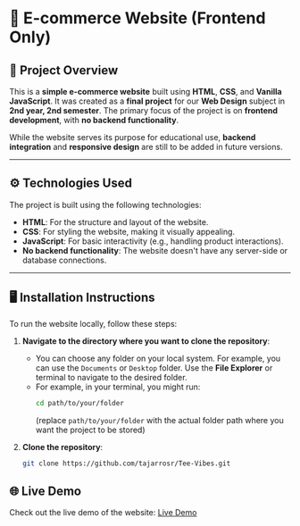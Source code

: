 # 🛒 E-commerce Website (Frontend Only)

## 📖 Project Overview
This is a **simple e-commerce website** built using **HTML**, **CSS**, and **Vanilla JavaScript**. It was created as a **final project** for our **Web Design** subject in **2nd year, 2nd semester**. The primary focus of the project is on **frontend development**, with **no backend functionality**.

While the website serves its purpose for educational use, **backend integration** and **responsive design** are still to be added in future versions.

---

## ⚙️ Technologies Used
The project is built using the following technologies:
- **HTML**: For the structure and layout of the website.
- **CSS**: For styling the website, making it visually appealing.
- **JavaScript**: For basic interactivity (e.g., handling product interactions).
- **No backend functionality**: The website doesn't have any server-side or database connections.

---

## 🖥️ Installation Instructions
To run the website locally, follow these steps:

1. **Navigate to the directory where you want to clone the repository**:
   - You can choose any folder on your local system. For example, you can use the `Documents` or `Desktop` folder. Use the **File Explorer** or terminal to navigate to the desired folder.
   - For example, in your terminal, you might run:
     ```bash
     cd path/to/your/folder
     ```
     (replace `path/to/your/folder` with the actual folder path where you want the project to be stored)

2. **Clone the repository**:
   ```bash
   git clone https://github.com/tajarrosr/Tee-Vibes.git

## 🌐 Live Demo
Check out the live demo of the website: [Live Demo](https://tee-vibes.vercel.app/)
